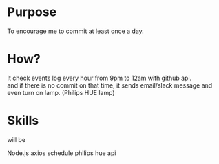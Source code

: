 # Purpose

To encourage me to commit at least once a day.

# How?

It check events log every hour from 9pm to 12am with github api.  
and if there is no commit on that time, it sends email/slack message and even turn on lamp.
(Philips HUE lamp)

# Skills

will be

Node.js
    axios
    schedule
    philips hue api

